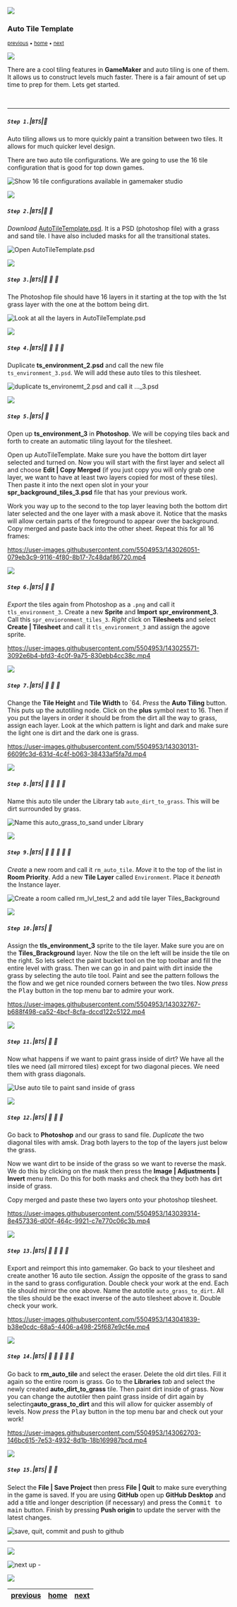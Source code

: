![](../images/line3.png)

### Auto Tile Template

<sub>[previous](../first-tileset-ii/README.md#user-content-creating-your-first-tileset-ii) • [home](../README.md#user-content-gms2-background-tiles--sprites---table-of-contents) • [next](../tile-brushes/README.md#user-content-tile-brushes)</sub>

![](../images/line3.png)

There are a cool tiling features in **GameMaker** and auto tiling is one of them.  It allows us to construct levels much faster.  There is a fair amount of set up time to prep for them.  Lets get started.

<br>

---


##### `Step 1.`\|`BTS`|:small_blue_diamond:

Auto tiling allows us to more quickly paint a transition between two tiles.  It allows for much quicker level design.

There are two auto tile configurations.  We are going to use the 16 tile configuration that is good for top down games. 

![Show 16 tile configurations available in gamemaker studio](images/TileTemplates.jpg)

![](../images/line2.png)

##### `Step 2.`\|`BTS`|:small_blue_diamond: :small_blue_diamond: 

*Download* [AutoTileTemplate.psd](../Assets/Photoshop/AutoTileTemplate.psd). It is a PSD (photoshop file) with a grass and sand tile.  I have also included masks for all the transitional states. 

![Open AutoTileTemplate.psd](images/SprBackGroundTIlesPSD.png)

![](../images/line2.png)

##### `Step 3.`\|`BTS`|:small_blue_diamond: :small_blue_diamond: :small_blue_diamond:

The Photoshop file should have 16 layers in it starting at the top with the 1st grass layer with the one at the bottom being dirt.

![Look at all the layers in AutoTileTemplate.psd](images/SixteenLayerPhotoshopFile.png)

![](../images/line2.png)

##### `Step 4.`\|`BTS`|:small_blue_diamond: :small_blue_diamond: :small_blue_diamond: :small_blue_diamond:

Duplicate **ts_environment_2.psd** and call the new file `ts_environment_3.psd`. We will add these auto tiles to this tilesheet.

![duplicate ts_environemt_2.psd and call it ..._3.psd](images/dupeEnvrionemtn2.png)

![](../images/line2.png)

##### `Step 5.`\|`BTS`| :small_orange_diamond:

Open up **ts_environment_3** in **Photoshop**. We will be copying tiles back and forth to create an automatic tiling layout for the tilesheet.

Open up AutoTileTemplate. Make sure you have the bottom dirt layer selected and turned on.  Now you will start with the first layer and select all and choose **Edit | Copy Merged** (if you just copy you will only grab one layer, we want to have at least two layers copied for most of these tiles).  Then paste it into the next open slot in your your **spr_background_tiles_3.psd** file that has your previous work.  
	
Work you way up to the second to the top layer leaving both the bottom dirt later selected and the one layer with a mask above it. Notice that the masks will allow certain parts of the foreground to appear over the background. Copy merged and paste back into the other sheet.  Repeat this for all 16 frames:

https://user-images.githubusercontent.com/5504953/143026051-079eb3c9-9116-4f80-8b17-7c48daf86720.mp4

![](../images/line2.png)

##### `Step 6.`\|`BTS`| :small_orange_diamond: :small_blue_diamond:

*Export* the tiles again from Photoshop as a `.png` and call it `tls_environment_3`.  Create a new **Sprite** and **Import** **spr_environment_3**. Call this `spr_envioronment_tiles_3`.  *Right* click on **Tilesheets** and select **Create | Tilesheet** and call it `tls_environment_3` and assign the agove sprite. 

https://user-images.githubusercontent.com/5504953/143025571-3092e6b4-bfd3-4c0f-9a75-830ebb4cc38c.mp4

![](../images/line2.png)

##### `Step 7.`\|`BTS`| :small_orange_diamond: :small_blue_diamond: :small_blue_diamond:

Change the **Tile Height** and **Tile Width** to `64. *Press* the **Auto Tiling** button.  This puts up the autotiling node.  Click on the **plus** symbol next to 16.  Then if you put the layers in order it should be from the dirt all the way to grass, assign each layer. Look at the which pattern is light and dark and make sure the light one is dirt and the dark one is grass.

https://user-images.githubusercontent.com/5504953/143030131-6609fc3d-631d-4c4f-b063-38433af5fa7d.mp4

![](../images/line2.png)

##### `Step 8.`\|`BTS`| :small_orange_diamond: :small_blue_diamond: :small_blue_diamond: :small_blue_diamond:

Name this auto tile under the Library tab `auto_dirt_to_grass`. This will be dirt surrounded by grass.

![Name this auto_grass_to_sand under Library](images/GrassToSand.png)

![](../images/line2.png)

##### `Step 9.`\|`BTS`| :small_orange_diamond: :small_blue_diamond: :small_blue_diamond: :small_blue_diamond: :small_blue_diamond:

*Create* a new room and call it `rm_auto_tile`.  *Move* it to the top of the list in **Room Priority**. Add a new **Tile Layer** called `Environment`.  Place it *beneath* the Instance layer.

![Create a room called rm_lvl_test_2 and add tile layer Tiles_Background](images/SecondTestRoom.png)

![](../images/line2.png)

##### `Step 10.`\|`BTS`| :large_blue_diamond:

Assign the **tls_environment_3** sprite to the tile layer. Make sure you are on the **Tiles_Brackground** layer.  Now the tile on the left will be inside the tile on the right.  So lets select the paint bucket tool on the top toolbar and fill the entire level with grass.  Then we can go in and paint with dirt inside the grass by selecting the auto tile tool. Paint and see the pattern follows the the flow and we get nice rounded corners between the two tiles. Now *press* the <kbd>Play</kbd> button in the top menu bar to admire your work.

https://user-images.githubusercontent.com/5504953/143032767-b688f498-ca52-4bcf-8cfa-dccd122c5122.mp4

![](../images/line2.png)

##### `Step 11.`\|`BTS`| :large_blue_diamond: :small_blue_diamond: 

Now what happens if we want to paint grass inside of dirt?  We have all the tiles we need (all mirrored tiles) except for two diagonal pieces. We need them with grass diagonals.

![Use auto tile to paint sand inside of grass](images/TwoSandDiagnoals.png)


![](../images/line2.png)


##### `Step 12.`\|`BTS`| :large_blue_diamond: :small_blue_diamond: :small_blue_diamond: 

Go back to **Photoshop** and our grass to sand file.  *Duplicate* the two diagonal tiles with amsk. Drag both layers to the top of the layers just below the grass.  

Now we want dirt to be inside of the grass so we want to reverse the mask.  We do this by clicking on the mask then press the **Image | Adjustments | Invert** menu item.  Do this for both masks and check tha they both has dirt inside of grass.

Copy merged and paste these two layers onto your photoshop tilesheet.

https://user-images.githubusercontent.com/5504953/143039314-8e457336-d00f-464c-9921-c7e770c06c3b.mp4

![](../images/line2.png)

##### `Step 13.`\|`BTS`| :large_blue_diamond: :small_blue_diamond: :small_blue_diamond:  :small_blue_diamond: 

Export and reimport this into gamemaker.  Go back to your tilesheet and create another 16 auto tile section.  *Assign* the opposite of the grass to sand in the sand to grass configuration.  Double check your work at the end.  Each tile should mirror the one above. Name the autotile `auto_grass_to_dirt`.
All the tiles should be the exact inverse of the auto tilesheet above it.  Double check your work.

https://user-images.githubusercontent.com/5504953/143041839-b38e0cdc-68a5-4406-a498-25f687e9cf4e.mp4

![](../images/line2.png)

##### `Step 14.`\|`BTS`| :large_blue_diamond: :small_blue_diamond: :small_blue_diamond: :small_blue_diamond:  :small_blue_diamond: 

Go back to **rm_auto_tile** and select the eraser. Delete the old dirt tiles.  Fill it again so the entire room is grass.  Go to the **Libraries** *tab* and select the newly created **auto_dirt_to_grass** tile.  Then paint dirt inside of grass.  Now you can change the autotiler then paint grass inside of dirt again by selecting**auto_grass_to_dirt** and this will  allow for quicker assembly of levels. Now *press* the <kbd>Play</kbd> button in the top menu bar and check out your work!

https://user-images.githubusercontent.com/5504953/143062703-146bc615-7e53-4932-8d1b-18b169987bcd.mp4

![](../images/line2.png)

##### `Step 15.`\|`BTS`| :large_blue_diamond: :small_orange_diamond: 


Select the **File | Save Project** then press **File | Quit** to make sure everything in the game is saved. If you are using **GitHub** open up **GitHub Desktop** and add a title and longer description (if necessary) and press the <kbd>Commit to main</kbd> button. Finish by pressing **Push origin** to update the server with the latest changes.

![save, quit, commit and push to github](images/GitHub.png)

___

![](../images/line.png)

<!-- <img src="https://via.placeholder.com/1000x100/45D7CA/000000/?text=Next Up - Tile Brushes"> -->
![next up - ](images/banner.png)

![](../images/line.png)

| [previous](../first-tileset-ii/README.md#user-content-creating-your-first-tileset-ii)| [home](../README.md#user-content-gms2-background-tiles--sprites---table-of-contents) | [next](../tile-brushes/README.md#user-content-tile-brushes)|
|---|---|---|
